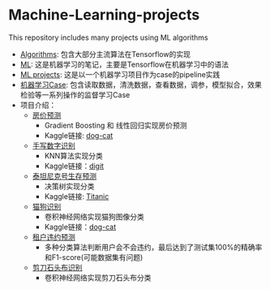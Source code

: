 # Machine-Learning-projects
This repository includes many projects using ML algorithms

- [Algorithms](https://github.com/Lynn-Luyp/Machine-Learning-projects/blob/main/Algorithms.ipynb): 包含大部分主流算法在Tensorflow的实现
- [ML](https://github.com/Lynn-Luyp/Machine-Learning-projects/blob/main/ML.ipynb): 这是机器学习的笔记，主要是Tensorflow在机器学习中的语法
- [ML projects](https://github.com/Lynn-Luyp/Machine-Learning-projects/blob/main/ML_projects.ipynb): 这是以一个机器学习项目作为case的pipeline实践
- [机器学习Case](https://github.com/Lynn-Luyp/Machine-Learning-projects/blob/main/%E6%9C%BA%E5%99%A8%E5%AD%A6%E4%B9%A0%E6%9C%80%E4%BD%B3%E5%AE%9E%E8%B7%B5.ipynb): 包含读取数据，清洗数据，查看数据，调参，模型拟合，效果检验等一系列操作的监督学习Case
- 项目介绍：
  - [房价预测](https://github.com/Lynn-Luyp/Machine-Learning-projects/tree/main/House%20prices)
    - Gradient Boosting 和 线性回归实现房价预测
    - Kaggle链接: [dog-cat](https://www.kaggle.com/c/dogs-vs-cats-redux-kernels-edition/overview)
  - [手写数字识别](https://github.com/Lynn-Luyp/Machine-Learning-projects/tree/main/digit-recognizer)
    - KNN算法实现分类
    - Kaggle链接：[digit](https://www.kaggle.com/c/digit-recognizer/overview)
  - [泰坦尼克号生存预测](https://github.com/Lynn-Luyp/Machine-Learning-projects/tree/main/titanic)
    - 决策树实现分类
    - Kaggle链接: [Titanic](https://www.kaggle.com/c/titanic)
  - [猫狗识别](https://github.com/Lynn-Luyp/Machine-Learning-projects/tree/main/dogs%20and%20cats)
    - 卷积神经网络实现猫狗图像分类
    - Kaggle链接：[dog-cat](https://www.kaggle.com/c/dogs-vs-cats-redux-kernels-edition)
  - [租户违约预测](https://github.com/Lynn-Luyp/Machine-Learning-projects/tree/main/loanee%20default)
    - 多种分类算法判断用户会不会违约，最后达到了测试集100%的精确率和F1-score(可能数据集有问题)
  - [剪刀石头布识别](https://github.com/Lynn-Luyp/Machine-Learning-projects/tree/main/rock-paper-scissors)
    - 卷积神经网络实现剪刀石头布分类




